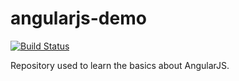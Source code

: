 angularjs-demo
==============
[![Build Status](https://travis-ci.org/sazap10/angularjs-demo.svg)](https://travis-ci.org/sazap10/angularjs-demo)

Repository used to learn the basics about AngularJS.
